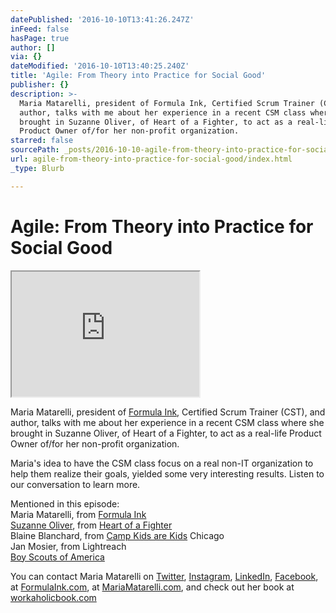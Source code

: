 ```yaml
---
datePublished: '2016-10-10T13:41:26.247Z'
inFeed: false
hasPage: true
author: []
via: {}
dateModified: '2016-10-10T13:40:25.240Z'
title: 'Agile: From Theory into Practice for Social Good'
publisher: {}
description: >-
  Maria Matarelli, president of Formula Ink, Certified Scrum Trainer (CST), and
  author, talks with me about her experience in a recent CSM class where she
  brought in Suzanne Oliver, of Heart of a Fighter, to act as a real-life
  Product Owner of/for her non-profit organization.
starred: false
sourcePath: _posts/2016-10-10-agile-from-theory-into-practice-for-social-good.md
url: agile-from-theory-into-practice-for-social-good/index.html
_type: Blurb

---
```

# Agile: From Theory into Practice for Social Good

<iframe src="https://the-grid.github.io/ed-userhtml/?g=eJxlUMtuwzAM-xXDwI6p0m3dC01_ZfBDbYTKUmA7yLKvn9PeuhtFCiSlI52zS2hKXRkH6zVHzF9GVNCaksNgAcaa-NBN7FbMOyZfVtkFTYDJYwScqGhEoAgv-8P75-sHjEiXscJz38NCsY7w1lAdMSGU6iS6HLtEQuDm2oJ-Kog2fU5eHDGsWG7KlrgpU0ZWFzco-u1ic6SyTZEyhkoq4F24Ls22sV1wYUSoeUaw5l5lsK2LNbcyg933_VM7LmRlJrkMVtQa45h1Oc_MTUAUs6C_Un1kk_4-UvpvpzwwpyPc33z6A8q_hWA" height="200" style=""></iframe>

Maria Matarelli, president of [Formula Ink][0], Certified Scrum Trainer (CST), and author, talks with me about her experience in a recent CSM class where she brought in Suzanne Oliver, of Heart of a Fighter, to act as a real-life Product Owner of/for her non-profit organization.

Maria's idea to have the CSM class focus on a real non-IT organization to help them realize their goals, yielded some very interesting results. Listen to our conversation to learn more.

Mentioned in this episode:  
Maria Matarelli, from [Formula Ink][1]  
[Suzanne Oliver][2], from [Heart of a Fighter][3]  
Blaine Blanchard, from [Camp Kids are Kids][4] Chicago  
Jan Mosier, from Lightreach  
[Boy Scouts of America][5]

You can contact Maria Matarelli on [Twitter][6], [Instagram][7], [LinkedIn][8], [Facebook][9], at [FormulaInk.com][0], at [MariaMatarelli.com][10], and check out her book at [workaholicbook.com][11]

[0]: http://www.formulaink.com/
[1]: http://www.formulaink.com/ "Formula Ink"
[2]: https://www.linkedin.com/profile/view?id=47587512 "Suzanne Oliver"
[3]: http://www.heartofafighter.org/ "Heart of a Fighter"
[4]: http://www.campkidsarekids.org/
[5]: http://www.scouting.org/
[6]: http://www.twitter.com/mariamatarelli
[7]: http://instagram.com/mariamatarelli
[8]: http://www.linkedin.com/in/mariamatarelli
[9]: https://www.facebook.com/mariamatarellipage
[10]: http://mariamatarelli.com/
[11]: http://www.workaholicbook.com/